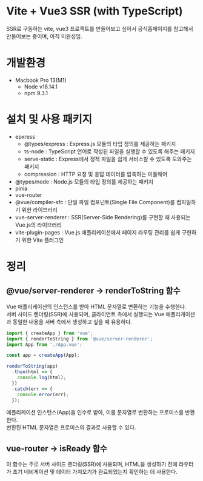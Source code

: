 # Vite + Vue3 SSR (with TypeScript)

SSR로 구동하는 vite, vue3 프로젝트를 만들어보고 싶어서 공식홈페이지를 참고해서 만들어보는 중이며, 아직 미완성임.

# 개발환경

- Macbook Pro 13(M1)
  - Node v18.14.1
  - npm 9.3.1

# 설치 및 사용 패키지

- epxress
  - @types/express : Express.js 모듈의 타입 정의를 제공하는 패키지
  - ts-node : TypeScript 언어로 작성된 파일을 실행할 수 있도록 해주는 패키지
  - serve-static : Express에서 정적 파일을 쉽게 서비스할 수 있도록 도와주는 패키지
  - compression : HTTP 요청 및 응답 데이터를 압축하는 미들웨어
- @types/node : Node.js 모듈의 타입 정의를 제공하는 패키지
- pinia
- vue-router
- @vue/compiler-sfc : 단일 파일 컴포넌트(Single File Component)를 컴파일하기 위한 라이브러리
- vue-server-renderer : SSR(Server-Side Rendering)를 구현할 때 사용되는 Vue.js의 라이브러리
- vite-plugin-pages : Vue.js 애플리케이션에서 페이지 라우팅 관리를 쉽게 구현하기 위한 Vite 플러그인

# 정리

## @vue/server-renderer -> renderToString 함수

Vue 애플리케이션의 인스턴스를 받아 HTML 문자열로 변환하는 기능을 수행한다.  
서버 사이드 렌더링(SSR)에 사용되며, 클라이언트 측에서 실행되는 Vue 애플리케이션과 동일한 내용을 서버 측에서 생성하고 싶을 때 유용하다.

```javascript
import { createApp } from 'vue';
import { renderToString } from '@vue/server-renderer';
import App from './App.vue';

const app = createApp(App);

renderToString(app)
  .then(html => {
    console.log(html);
  })
  .catch(err => {
    console.error(err);
  });
```

애플리케이션 인스턴스(App)을 인수로 받아, 이를 문자열로 변환하는 프로미스를 반환한다.  
변환된 HTML 문자열은 프로미스의 결과로 사용할 수 있다.

## vue-router -> isReady 함수

이 함수는 주로 서버 사이드 렌더링(SSR)에 사용되며, HTML을 생성하기 전에 라우터가 초기 네비게이션 및 데이터 가져오기가 완료되었는지 확인하는 데 사용한다.
